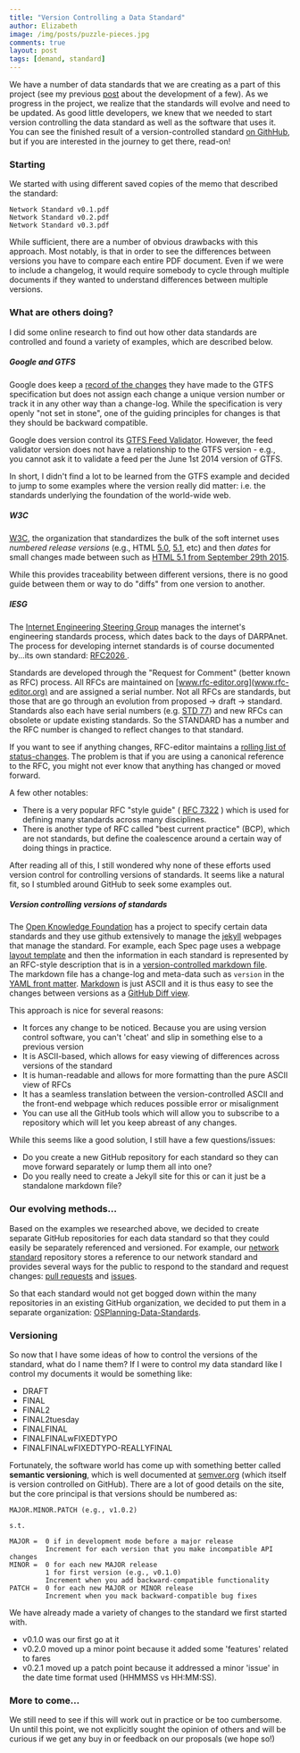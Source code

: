 ```yaml
---
title: "Version Controlling a Data Standard"
author: Elizabeth
image: /img/posts/puzzle-pieces.jpg
comments: true
layout: post
tags: [demand, standard]
---
```



We have a number of data standards that we are creating as a part of this project (see my previous 
[post](http://fast-trips.mtc.ca.gov/2015/08/21/standard-deviation/) about the development of a few).  As 
we progress in the project, we realize that the standards will evolve and need to be updated.  As good little developers, 
we knew that we needed to start version controlling the data standard as well as the software 
that uses it.  You can see the finished result of a version-controlled standard [on GithHub](https://github.com/osplanning-data-standards/GTFS-PLUS), 
but if you are interested in the journey to get there, read-on!

### Starting 
We started with using different saved copies of the memo that described the standard:

    Network Standard v0.1.pdf
    Network Standard v0.2.pdf
    Network Standard v0.3.pdf
    
While sufficient, there are a number of obvious drawbacks with this approach.  Most notably, 
is that in order to see the differences between versions you have to compare each entire PDF 
document.  Even if we were to include a changelog, it would require somebody to cycle through 
multiple documents if they wanted to understand differences between multiple versions.  

### What are others doing?
I did some online research to find out how other data standards are controlled and found 
a variety of examples, which are described below.

##### Google and GTFS

Google does keep a [record of the changes](https://developers.google.com/transit/gtfs/changes) 
they have made to the GTFS specification but does not assign each change a unique version number 
or track it in any other way than a change-log.  While the specification is very openly "not 
set in stone", one of the guiding principles for changes is that they should be backward compatible.  

<!--break-->

Google does version control its [GTFS Feed Validator](https://github.com/google/transitfeed/wiki/FeedValidator). 
However, the feed validator version does not have a relationship to the GTFS version - e.g., 
you cannot ask it to validate a feed per the June 1st 2014 version of GTFS.

In short, I didn't find a lot to be learned from the GTFS example and decided to jump to 
some examples where the version really did matter: i.e. the standards underlying the foundation 
of the world-wide web.

##### W3C

[W3C](www.w3.org), the organization that standardizes the bulk of the soft internet uses *numbered 
release versions* (e.g., HTML [5.0](http://www.w3.org/TR/html5/), [5.1](http://www.w3.org/TR/html51/), 
etc) and then *dates* for small changes made between such as [HTML 5.1 from September 29th 
2015](http://www.w3.org/TR/2015/WD-html51-20150929/).  

While this provides traceability between different versions, there is no good guide between 
them or way to do "diffs" from one version to another.  

##### IESG

The [Internet Engineering Steering Group](http://www.ietf/iesg) manages the internet's engineering
standards process, which dates back to the days of DARPAnet.  The process for developing 
internet standards is of course documented by...its own standard: [ RFC2026 ](https://www.ietf.org/rfc/rfc2026.txt). 

Standards are developed through the "Request for Comment" (better known as RFC) process.  All 
RFCs are maintained on [www.rfc-editor.org](www.rfc-editor.org) and are assigned a serial number. 
 Not all RFCs are standards, but those that are go through an evolution from proposed -> draft 
-> standard.  Standards also each have serial numbers (e.g. [STD 77](http://www.rfc-editor.org/info/std77)) 
and new RFCs can obsolete or update existing standards.  So the STANDARD has a number and the RFC number
is changed to reflect changes to that standard.

If you want to see if anything changes, RFC-editor maintains a [rolling list of status-changes](https://www.rfc-editor.org/status_changes.php).
The problem is that if you are using a canonical reference to the RFC, you might not ever know 
that anything has changed or moved forward.


A few other notables:

 *  There is a very popular RFC "style guide" ( [RFC 7322](https://www.rfc-editor.org/rfc/rfc7322.txt) ) 
which is used for defining many standards across many disciplines.
 *  There is another type of RFC called "best current practice" (BCP), which are not standards, 
but define the coalescence around a certain way of doing things in practice.

After reading all of this, I still wondered why none of these efforts used version control 
for controlling versions of standards. It seems like a natural fit, so I stumbled around GitHub 
to seek some examples out.

##### Version controlling versions of standards

The [Open Knowledge Foundation](https://okfn.org) has a project to specify certain data standards and they use 
github extensively to manage the [jekyll](http://jekyllrb.com/) webpages that manage the standard.  For example, 
each Spec page uses a webpage [layout template](https://github.com/dataprotocols/dataprotocols/blob/gh-pages/_layouts/spec.html) 
and then the information in each standard is represented by an RFC-style description that 
is in a [version-controlled markdown file](https://github.com/dataprotocols/dataprotocols/blob/gh-pages/data-packages/index.md).  
The markdown file has a change-log and meta-data such as `version` in the 
[YAML front matter](http://jekyllrb.com/docs/frontmatter/).  [Markdown](https://help.github.com/articles/markdown-basics/) 
is just ASCII and it is thus easy to see the changes between versions as a [GitHub Diff view](https://github.com/dataprotocols/dataprotocols/commit/e1500a06d971c311b4ad743a0604624d05ddaba3#diff-e7271c46c4299b50c58fbc0b7da3f495).

This approach is nice for several reasons:

 *  It forces any change to be noticed.  Because you are using version control software, you 
 can't 'cheat' and slip in something else to a previous version
 *  It is ASCII-based, which allows for easy viewing of differences across versions of the standard
 *  It is human-readable and allows for more formatting than the pure ASCII view of RFCs
 *  It has a seamless translation between the version-controlled ASCII and the front-end webpage which reduces possible error or misalignment
 *  You can use all the GitHub tools which will allow you to subscribe to a repository which will 
 let you keep abreast of any changes.
 
 While this seems like a good solution, I still have a few questions/issues:
 
 *  Do you create a new GitHub repository for each standard so they can move forward separately 
 or lump them all into one?  
 *  Do you really need to create a Jekyll site for this or can it just be a standalone markdown file?


### Our evolving methods...

Based on the examples we researched above, we decided to create separate GitHub repositories 
for each data standard so that they could easily be separately referenced and versioned.  For example, our [network standard](https://github.com/osplanning-data-standards/GTFS-PLUS) 
repository stores a reference to our network standard and provides several ways 
for the public to respond to the standard and request changes: [pull requests](https://github.com/osplanning-data-standards/GTFS-PLUS/pulls) 
and [issues](https://github.com/osplanning-data-standards/GTFS-PLUS/issues).

So that each standard would not get bogged down within the many repositories in an existing GitHub 
organization, we decided to put them in a separate organization: [OSPlanning-Data-Standards](https://github.com/osplanning-data-standards). 

### Versioning

So now that I have some ideas of how to control the versions of the standard, what do I name them?  If I were 
to control my data standard like I control my documents it would be something like:

 *  DRAFT
 *  FINAL
 *  FINAL2
 *  FINAL2tuesday
 *  FINALFINAL
 *  FINALFINALwFIXEDTYPO
 *  FINALFINALwFIXEDTYPO-REALLYFINAL
 
Fortunately, the software world has come up with something better called **semantic versioning**, 
which is well documented at [semver.org](http://semver.org) (which itself is version controlled 
on GitHub).  There are a lot of good details on the site, but the core principal is that versions 
should be numbered as:

    MAJOR.MINOR.PATCH (e.g., v1.0.2)
    
    s.t.
    
    MAJOR =  0 if in development mode before a major release
             Increment for each version that you make incompatible API changes
    MINOR =  0 for each new MAJOR release
             1 for first version (e.g., v0.1.0)
             Increment when you add backward-compatible functionality
    PATCH =  0 for each new MAJOR or MINOR release
             Increment when you mack backward-compatible bug fixes
             
We have already made a variety of changes to the standard we first started with.  

 *  v0.1.0 was our first go at it
 *  v0.2.0 moved up a minor point because it added some 'features' related to fares
 *  v0.2.1 moved up a patch point because it addressed a minor 'issue' in the date time format used (HHMMSS vs HH:MM:SS).

### More to come...

We still need to see if this will work out in practice or be too cumbersome.  Un until this 
point, we not explicitly sought the opinion of others and will be curious if we get any 
buy in or feedback on our proposals (we hope so!)  
